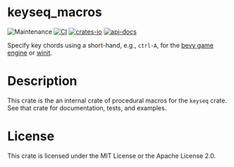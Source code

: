 # keyseq_macros
![Maintenance](https://img.shields.io/badge/maintenance-actively--developed-brightgreen.svg)
[![CI](https://github.com/shanecelis/keyseq_macros/actions/workflows/rust.yml/badge.svg)](https://github.com/shanecelis/keyseq_macros/actions)
  [![crates-io](https://img.shields.io/crates/v/keyseq_macros.svg)](https://crates.io/crates/keyseq_macros)
  [![api-docs](https://docs.rs/keyseq_macros/badge.svg)](https://docs.rs/keyseq_macros)

Specify key chords using a short-hand, e.g., `ctrl-A`, for the [bevy game engine](https://bevyengine.org) or [winit](https://github.com/rust-windowing/winit).

# Description

This crate is the an internal crate of procedural macros for the `keyseq` crate.
See that crate for documentation, tests, and examples.

# License

This crate is licensed under the MIT License or the Apache License 2.0.
